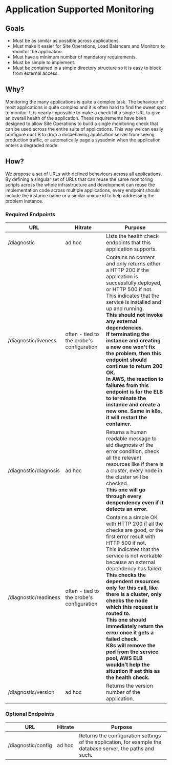 # Application Supported Monitoring

## Goals

- Must be as similar as possible across applications.
- Must make it easier for Site Operations, Load Balancers and Monitors to monitor the application.
- Must have a minimum number of mandatory requirements.
- Must be simple to implement.
- Must be contained in a simple directory structure so it is easy to block from external access.

## Why?

Monitoring the many applications is quite a complex task. The behaviour of most applications is quite complex and it is often hard to find the sweet spot to monitor. It is nearly impossible to make a check hit a single URL to give an overall health of the application. These requirements have been designed to allow Site Operations to build a single monitoring check that can be used across the entire suite of applications. This way we can easily configure our LB to drop a misbehaving application server from seeing production traffic, or automatically page a sysadmin when the application enters a degraded mode.

## How?

We propose a set of URLs with defined behaviours across all applications. By defining a singular set of URLs that can reuse the same monitoring scripts across the whole infrastructure and development can reuse the implementation code across multiple applications, every endpoint should include the instance name or a similar unique id to help addressing the problem instance.

### Required Endpoints

| **URL**               | **Hitrate**                               | **Purpose**                                                  |
| --------------------- | ----------------------------------------- | ------------------------------------------------------------ |
| /diagnostic           | ad hoc                                    | Lists the health check endpoints that this application supports. |
| /diagnostic/liveness  | often - tied to the probe's configuration | Contains no content and only returns either a HTTP 200 if the application is successfully deployed, or HTTP 500 if not.<br/>This indicates that the service is installed and up and running. <br/>**This should not invoke any external dependencies.<br/>If terminating the instance and creating a new one won't fix the problem, then this endpoint should continue to return 200 OK.<br/>In AWS, the reaction to failures from this endpoint is for the ELB to terminate the instance and create a new one.  Same in k8s, it will restart the container.** |
| /diagnostic/diagnosis | ad hoc                                    | Returns a human readable message to aid diagnosis of the error condition, check all the relevant resources like if there is a cluster, every node in the cluster will be checked.<br/>**This one will go through every denpendency even if it detects an error.** |
| /diagnostic/readiness | often - tied to the probe's configuration | Contains a simple OK with HTTP 200 if all the checks are good, or the first error result with HTTP 500 if not.<br/>This indicates that the service is not workable because an external dependency has failed.<br/>**This checks the dependent resources only for this call, like there is a cluster, only checks the node which this request is routed to.<br/>This one should immediately return the error once it gets a failed check.<br/>K8s will remove the pod from the service pool, AWS ELB wouldn't help the situation if set this as the health check.** |
| /diagnostic/version   | ad hoc                                    | Returns the version number of the application.               |

### Optional Endpoints

| **URL**           | **Hitrate** | **Purpose**                                                 |
| ------------------ | ------------ | ------------------------------------------------------------ |
| /diagnostic/config | ad hoc       | Returns the configuration settings of the application, for example the database server, the paths and such. |

